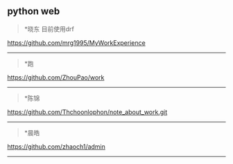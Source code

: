 ## python web

>  *晓东  目前使用drf

https://github.com/mrg1995/MyWorkExperience 

---

>  *跑    

https://github.com/ZhouPao/work

---

>  *陈锦

https://github.com/Thchoonlophon/note_about_work.git

---

>  *晨皓

https://github.com/zhaoch1/admin

---
